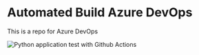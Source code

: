 # Automated Build Azure DevOps
This is a repo for Azure DevOps

![Python application test with Github Actions](https://github.com/Mikisho/nd082-Azure-Cloud-DevOps-Starter-Code/workflows/Python%20application%20test%20with%20Github%20Actions/badge.svg)
